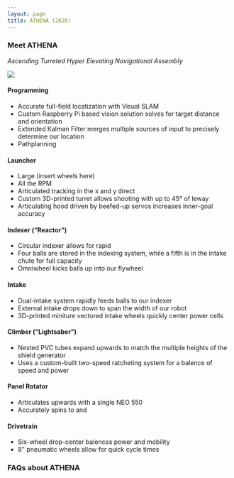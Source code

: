 ```yaml
---
layout: page
title: ATHENA (2020)
---
```


### Meet ATHENA
_Ascending Turreted Hyper Elevating Navigational Assembly_

<img src="???">

#### Programming
- Accurate full-field locatization with Visual SLAM
- Custom Raspberry Pi based vision solution solves for target distance and orientation
- Extended Kalman Filter merges multiple sources of input to precisely determine our location
- Pathplanning

#### Launcher
- Large (insert wheels here)
- All the RPM
- Articulated tracking in the x and y direct
- Custom 3D-printed turret allows shooting with up to 45° of leway
- Articulating hood driven by beefed-up servos increases inner-goal accuracy

#### Indexer (“Reactor”)
- Circular indexer allows for rapid
- Four balls are stored in the indexing system, while a fifth is in the intake chute for full capacity
- Omniwheel kicks balls up into our flywheel

#### Intake
- Dual-intake system rapidly feeds balls to our indexer
- External intake drops down to span the width of our robot
- 3D-printed miniture vectored intake wheels quickly center power cells

#### Climber (“Lightsaber”)
- Nested PVC tubes expand upwards to match the multiple heights of the shield generator
- Uses a custom-built two-speed ratcheting system for a balence of speed and power

#### Panel Rotator
- Articulates upwards with a single NEO 550
- Accurately spins to and

#### Drivetrain
- Six-wheel drop-center balences power and mobility
- 8" pneumatic wheels allow for quick cycle times

### FAQs about ATHENA
